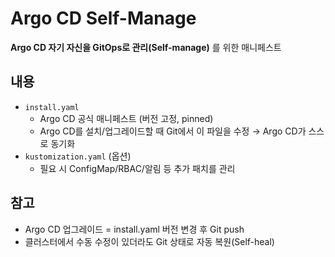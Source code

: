 
# Argo CD Self-Manage

**Argo CD 자기 자신을 GitOps로 관리(Self-manage)** 를 위한 매니페스트

## 내용
- `install.yaml`
  - Argo CD 공식 매니페스트 (버전 고정, pinned)
  - Argo CD를 설치/업그레이드할 때 Git에서 이 파일을 수정 → Argo CD가 스스로 동기화
- `kustomization.yaml` (옵션)
  - 필요 시 ConfigMap/RBAC/알림 등 추가 패치를 관리

## 참고
- Argo CD 업그레이드 = install.yaml 버전 변경 후 Git push
- 클러스터에서 수동 수정이 있더라도 Git 상태로 자동 복원(Self-heal)
